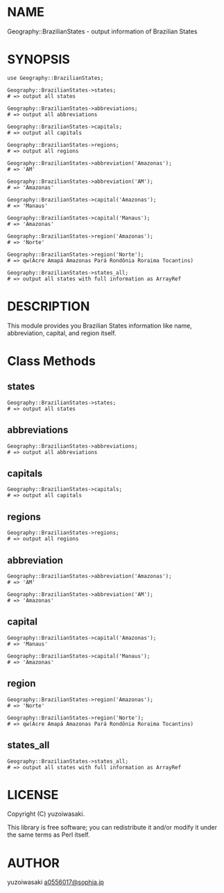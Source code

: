 # NAME

Geography::BrazilianStates - output information of Brazilian States

# SYNOPSIS

    use Geography::BrazilianStates;

    Geography::BrazilianStates->states;
    # => output all states

    Geography::BrazilianStates->abbreviations;
    # => output all abbreviations

    Geography::BrazilianStates->capitals;
    # => output all capitals

    Geography::BrazilianStates->regions;
    # => output all regions

    Geography::BrazilianStates->abbreviation('Amazonas');
    # => 'AM'

    Geography::BrazilianStates->abbreviation('AM');
    # => 'Amazonas'

    Geography::BrazilianStates->capital('Amazonas');
    # => 'Manaus'

    Geography::BrazilianStates->capital('Manaus');
    # => 'Amazonas'

    Geography::BrazilianStates->region('Amazonas');
    # => 'Norte'

    Geography::BrazilianStates->region('Norte');
    # => qw(Acre Amapá Amazonas Pará Rondônia Roraima Tocantins)
    
    Geography::BrazilianStates->states_all;
    # => output all states with full information as ArrayRef

# DESCRIPTION

This module provides you Brazilian States information like name, abbreviation, capital, and region itself.

# Class Methods

## states

    Geography::BrazilianStates->states;
    # => output all states

## abbreviations

    Geography::BrazilianStates->abbreviations;
    # => output all abbreviations

## capitals

    Geography::BrazilianStates->capitals;
    # => output all capitals

## regions

    Geography::BrazilianStates->regions;
    # => output all regions

## abbreviation

    Geography::BrazilianStates->abbreviation('Amazonas');
    # => 'AM'

    Geography::BrazilianStates->abbreviation('AM');
    # => 'Amazonas'

## capital

    Geography::BrazilianStates->capital('Amazonas');
    # => 'Manaus'

    Geography::BrazilianStates->capital('Manaus');
    # => 'Amazonas'

## region

    Geography::BrazilianStates->region('Amazonas');
    # => 'Norte'

    Geography::BrazilianStates->region('Norte');
    # => qw(Acre Amapá Amazonas Pará Rondônia Roraima Tocantins)

## states\_all

    Geography::BrazilianStates->states_all;
    # => output all states with full information as ArrayRef

# LICENSE

Copyright (C) yuzoiwasaki.

This library is free software; you can redistribute it and/or modify
it under the same terms as Perl itself.

# AUTHOR

yuzoiwasaki <a0556017@sophia.jp>
